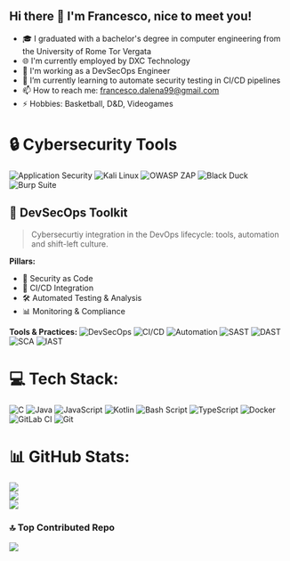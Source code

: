 ## Hi there 👋 I'm Francesco, nice to meet you!

- 🎓 I graduated with a bachelor's degree in computer engineering from the University of Rome Tor Vergata
- 🌐 I'm currently employed by DXC Technology
- 🔭 I'm working as a DevSecOps Engineer
- 🌱 I’m currently learning to automate security testing in CI/CD pipelines
- 📫 How to reach me: francesco.dalena99@gmail.com
- ⚡ Hobbies: Basketball, D&D, Videogames

# 🔒 Cybersecurity Tools
![Application Security](https://img.shields.io/badge/-Application%20Security-4CAF50?style=flat-square)
![Kali Linux](https://img.shields.io/badge/-Kali%20Linux-557C94?style=flat-square&logo=kalilinux&logoColor=white)
![OWASP ZAP](https://img.shields.io/badge/-OWASP%20ZAP-001028?style=flat-square&logo=OWASP&logoColor=white)
![Black Duck](https://img.shields.io/badge/-Black%20Duck-000000?style=flat-square&logo=blackduck&logoColor=white)
![Burp Suite](https://img.shields.io/badge/-Burp%20Suite-FF6F00?style=flat-square&logo=burpsuite&logoColor=white)

## 🔧 DevSecOps Toolkit

> Cybersecurtiy integration in the DevOps lifecycle: tools, automation and shift-left culture.

**Pillars:**
- 🧪 Security as Code
- 🚀 CI/CD Integration
- 🛠️ Automated Testing & Analysis
- 📊 Monitoring & Compliance

**Tools & Practices:**
![DevSecOps](https://img.shields.io/badge/-DevSecOps-0A0A23?style=flat-square&logo=security&logoColor=white)
![CI/CD](https://img.shields.io/badge/-CI%2FCD-17A2B8?style=flat-square&logo=gitlab&logoColor=white)
![Automation](https://img.shields.io/badge/-Automation-F39C12?style=flat-square&logo=githubactions&logoColor=white)
![SAST](https://img.shields.io/badge/-SAST-2196F3?style=flat-square)
![DAST](https://img.shields.io/badge/-DAST-FF9800?style=flat-square)
![SCA](https://img.shields.io/badge/-SCA-9C27B0?style=flat-square)
![IAST](https://img.shields.io/badge/-IAST-E91E63?style=flat-square)

# 💻 Tech Stack:
![C](https://img.shields.io/badge/c-%2300599C.svg?style=for-the-badge&logo=c&logoColor=white) ![Java](https://img.shields.io/badge/java-%23ED8B00.svg?style=for-the-badge&logo=openjdk&logoColor=white) ![JavaScript](https://img.shields.io/badge/javascript-%23323330.svg?style=for-the-badge&logo=javascript&logoColor=%23F7DF1E) ![Kotlin](https://img.shields.io/badge/kotlin-%237F52FF.svg?style=for-the-badge&logo=kotlin&logoColor=white) ![Bash Script](https://img.shields.io/badge/bash_script-%23121011.svg?style=for-the-badge&logo=gnu-bash&logoColor=white) ![TypeScript](https://img.shields.io/badge/typescript-%23007ACC.svg?style=for-the-badge&logo=typescript&logoColor=white) ![Docker](https://img.shields.io/badge/docker-%230db7ed.svg?style=for-the-badge&logo=docker&logoColor=white) ![GitLab CI](https://img.shields.io/badge/gitlab%20CI-%23181717.svg?style=for-the-badge&logo=gitlab&logoColor=white) ![Git](https://img.shields.io/badge/git-%23F05033.svg?style=for-the-badge&logo=git&logoColor=white)
# 📊 GitHub Stats:
![](https://github-readme-stats.vercel.app/api?username=fra-dln&theme=dark&hide_border=false&include_all_commits=true&count_private=true)<br/>
![](https://nirzak-streak-stats.vercel.app/?user=fra-dln&theme=dark&hide_border=false)<br/>
![](https://github-readme-stats.vercel.app/api/top-langs/?username=fra-dln&theme=dark&hide_border=false&include_all_commits=true&count_private=true&layout=compact)

### 🔝 Top Contributed Repo
![](https://github-contributor-stats.vercel.app/api?username=fra-dln&limit=5&theme=dark&combine_all_yearly_contributions=true)

<!-- Proudly created with GPRM ( https://gprm.itsvg.in ) -->
